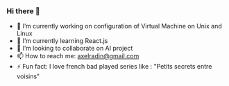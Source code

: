 ### Hi there 👋

- 🔭 I’m currently working on configuration of Virtual Machine on Unix and Linux 
- 🌱 I’m currently learning React.js
- 👯 I’m looking to collaborate on AI project
- 📫 How to reach me: axelradin@gmail.com
- ⚡ Fun fact: I love french bad played series like : "Petits secrets entre voisins"


<!--
**AxelRadin/AxelRadin** is a ✨ _special_ ✨ repository because its `README.md` (this file) appears on your GitHub profile.

- 👯 I’m looking to collaborate on ...
-  ...
- 💬 Ask me about ...
- 📫 How to reach me: ...
- 😄 Pronouns: ...
- ...
-->

